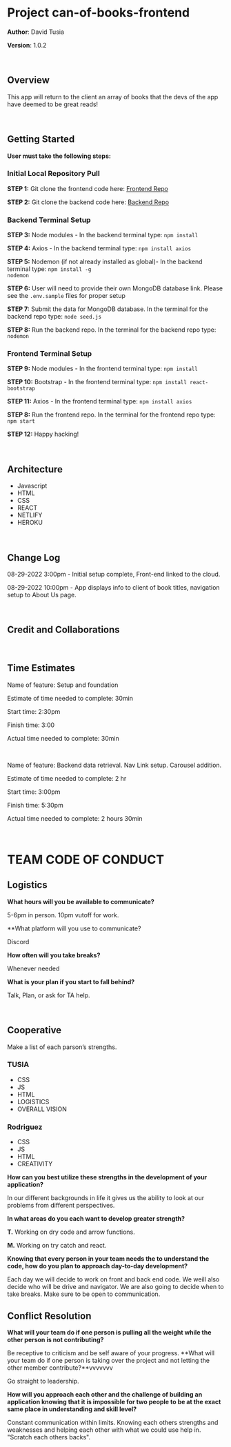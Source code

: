 # Project can-of-books-frontend

**Author**: David Tusia

**Version**: 1.0.2

<br>

## Overview
<!-- Provide a high level overview of what this application is and why you are building it, beyond the fact that it's an assignment for this class. (i.e. What's your problem domain?) -->

This app will return to the client an array of books that the devs of the app have deemed to be great reads!

<br>

## Getting Started
<!-- What are the steps that a user must take in order to build this app on their own machine and get it running? -->

**User must take the following steps:**

### Initial Local Repository Pull
**STEP 1:** Git clone the frontend code here: [Frontend Repo](https://github.com/dftjr/can-of-books-frontend.git)

**STEP 2:** Git clone the backend code here: [Backend Repo](https://github.com/m11gz/can-of-books-backend.git)

### Backend Terminal Setup
**STEP 3:** Node modules - In the backend terminal type: <code>npm install</code>

**STEP 4:** Axios - In the backend terminal type: <code>npm install axios</code>

**STEP 5:** Nodemon (if not already installed as global)- In the backend terminal type: <code>npm install -g nodemon</code>

**STEP 6:** User will need to provide their own MongoDB database link. Please see the <code>.env.sample</code> files for proper setup

**STEP 7:** Submit the data for MongoDB database. In the terminal for the backend repo type: <code>node seed.js</code>

**STEP 8:** Run the backend repo. In the terminal for the backend repo type: <code>nodemon</code>

### Frontend Terminal Setup
**STEP 9:** Node modules - In the frontend terminal type: <code>npm install</code>

**STEP 10:** Bootstrap - In the frontend terminal type: <code>npm install react-bootstrap</code>

**STEP 11:** Axios - In the frontend terminal type: <code>npm install axios</code>

**STEP 8:** Run the frontend repo. In the terminal for the frontend repo type: <code>npm start</code>

**STEP 12:** Happy hacking!

<br>

## Architecture
<!-- Provide a detailed description of the application design. What technologies (languages, libraries, etc) you're using, and any other relevant design information. -->

- Javascript 
- HTML
- CSS
- REACT
- NETLIFY
- HEROKU

<br>

## Change Log
<!-- Use this area to document the iterative changes made to your application as each feature is successfully implemented. Use time stamps. Here's an example:

01-01-2021 4:59pm - Application now has a fully-functional express server, with a GET route for the location resource. -->

08-29-2022 3:00pm - Initial setup complete, Front-end linked to the cloud.

08-29-2022 10:00pm - App displays info to client of book titles, navigation setup to About Us page.

<br>

## Credit and Collaborations
<!-- Give credit (and a link) to other people or resources that helped you build this application. -->

<br>

## Time Estimates
<!-- For each of the lab features, make an estimate of the time it will take you to complete the feature, and record your start and finish times for that feature: -->

Name of feature: Setup and foundation

Estimate of time needed to complete: 30min

Start time: 2:30pm

Finish time: 3:00

Actual time needed to complete: 30min

<br>

Name of feature: Backend data retrieval. Nav Link setup. Carousel addition.

Estimate of time needed to complete: 2 hr

Start time: 3:00pm

Finish time: 5:30pm

Actual time needed to complete: 2 hours 30min

<br>

# TEAM CODE OF CONDUCT

## Logistics

**What hours will you be available to communicate?**

5-6pm in person. 10pm vutoff for work.

**What platform will you use to communicate? 

Discord

**How often will you take breaks?**

Whenever needed

**What is your plan if you start to fall behind?** 

Talk, Plan, or ask for TA help.

<br>

## Cooperative

Make a list of each parson’s strengths.

### TUSIA

- CSS
- JS
- HTML
- LOGISTICS
- OVERALL VISION

### Rodriguez

- CSS
- JS
- HTML
- CREATIVITY
  
**How can you best utilize these strengths in the development of your application?**

In our different backgrounds in life it gives us the ability to look at our problems from different perspectives.
 
**In what areas do you each want to develop greater strength?**

**T.** Working on dry code and arrow functions.

**M.** Working on try catch and react.

**Knowing that every person in your team needs the to understand the code, how do you plan to approach day-to-day development?**

Each day we will decide to work on front and back end code. We weill also decide who will be drive and navigator. We are also going to decide when to take breaks. Make sure to be open to communication.

## Conflict Resolution

**What will your team do if one person is pulling all the weight while the other person is not contributing?**

Be receptive to criticism and be self aware of your progress.
**What will your team do if one person is taking over the project and not letting the other member contribute?**vvvvvvv

Go straight to leadership.

**How will you approach each other and the challenge of building an application knowing that it is impossible for two people to be at the exact same place in understanding and skill level?**

Constant communication within limits. Knowing each others strengths and weaknesses and helping each other with what we could use help in. "Scratch each others backs".
